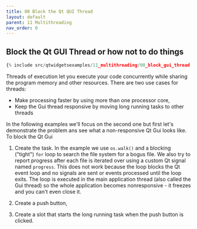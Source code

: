 ```yaml
---
title: 00 Block the Qt QUI Thread
layout: default
parent: 11 Multithreading
nav_order: 0
---
```


## Block the Qt GUI Thread or how not to do things

```python
{% include src/qtwidgetsexamples/11_multithreading/00_block_gui_thread.py %}
```

Threads of execution let you execute your code concurrently while sharing the program memory and other resources. There are two use cases for threads:

- Make processing faster by using more than one processor core,
- Keep the Gui thread responsive by moving long running tasks to other threads

In the following examples we'll focus on the second one but first let's demonstrate the problem ans see what a non-responsive Qt Gui looks like. To block the Qt Gui

1. Create the task. In the example we use `os.walk()` and a blocking ("tight") `for` loop to search the file system for a bogus file. We also try to report progress after each file is iterated over using a custom Qt signal named `progress`. This does not work because the loop blocks the Qt event loop and no signals are sent or events processed until the loop exits. The loop is executed in the main application thread (also called the Gui thread) so the whole application becomes nonresponsive - it freezes and you can't even close it.

2. Create a push button,

3. Create a slot that starts the long running task when the push button is clicked.

